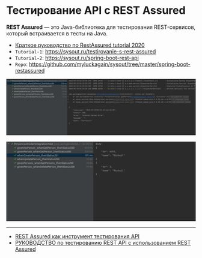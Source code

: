 # Тестирование API с REST Assured

**REST Assured** — это Java-библиотека для тестирования REST-сервисов, который встраивается в тесты на Java.

* [Краткое руководство по RestAssured tutorial 2020](https://ru.lambdageeks.com/api-testing-automation-restassured)
* `Tutorial-1`: https://sysout.ru/testirovanie-s-rest-assured
* `Tutorial-2`: https://sysout.ru/spring-boot-rest-api
* `Repo`: https://github.com/myluckagain/sysout/tree/master/spring-boot-restassured

![Screenshot-01](screenshot_01.png)

![Screenshot-02](screenshot_02.png)


---

* [REST Assured как инструмент тестирования API](https://medium.com/effective-developers/rest-assured-как-инструмент-тестирования-api-216b2d4e2d2c)
* [РУКОВОДСТВО по тестированию REST API с использованием REST Assured](https://www.loadview-testing.com/ru/blog/руководство-по-тестированию-автомат)
